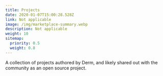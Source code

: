 ```yaml
---
title: Projects
date: 2020-01-07T15:00:28.528Z
link: Not applicable
image: /img/marketplace-summary.webp
description: Not applicable
weight: 10
sitemap:
  priority: 0.5
  weight: 0.8
---
```


<!--

This page represents the landing page for "creations" section. It is also shown under the homepage header for "creations". It should be therefore relatively short and sweet.

\-->

<p>A collection of projects authored by Derm, and likely shared out with the community as an open source project.</p>
